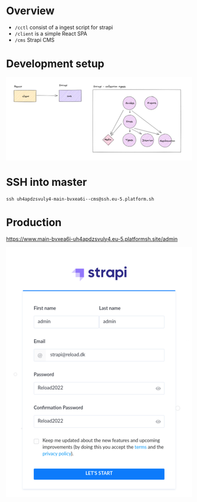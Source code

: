 # Overview

- `/cctl` consist of a ingest script for strapi
- `/client` is a simple React SPA
- `/cms` Strapi CMS

# Development setup

![Overview of our solution](/docs/overview.png?raw=true)

# SSH into master

`ssh uh4apdzsvuly4-main-bvxea6i--cms@ssh.eu-5.platform.sh`

# Production

https://www.main-bvxea6i-uh4apdzsvuly4.eu-5.platformsh.site/admin

![Login information](/docs/login.png?raw=true)
